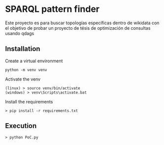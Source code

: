 # SPARQL pattern finder

Este proyecto es para buscar topologías específicas dentro de wikidata con el objetivo de probar un proyecto de tésis de optimización de consultas usando qdags

## Installation

Create a virtual environment

```
python -m venv venv
```

Activate the venv

```
(linux) > source venv/bin/activate
(windows) > venv\Scripts\activate.bat
```

Install the requirements

```
> pip install -r requirements.txt
```

## Execution

```
> python PoC.py
```
